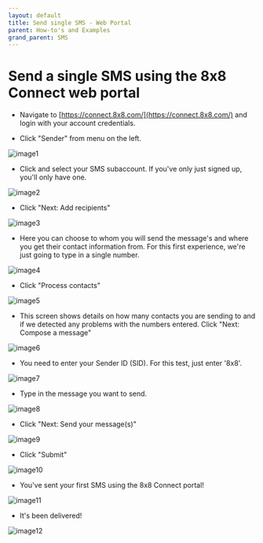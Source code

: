 ```yaml
---
layout: default
title: Send single SMS - Web Portal
parent: How-to's and Examples
grand_parent: SMS
---
```


# Send a single SMS using the 8x8 Connect web portal

* Navigate to [https://connect.8x8.com/](https://connect.8x8.com/) and login with your account credentials.

*  Click "Sender" from menu on the left.

![image1](https://mlwrogers.github.io/cpaas-wiki/image_assets/connect/1stsms/image1.png)

*  Click and select your SMS subaccount. If you've only just signed up, you'll only have one.

![image2](https://mlwrogers.github.io/cpaas-wiki/image_assets/connect/1stsms/image6.png)

*  Click "Next: Add recipients"

![image3](https://mlwrogers.github.io/cpaas-wiki/image_assets/connect/1stsms/image7.png)

*  Here you can choose to whom you will send the message's and where you get their contact information from. For this first experience, we're just going to type in a single number.

![image4](https://mlwrogers.github.io/cpaas-wiki/image_assets/connect/1stsms/image9.png)

*  Click "Process contacts"

![image5](https://mlwrogers.github.io/cpaas-wiki/image_assets/connect/1stsms/image8.png)

*  This screen shows details on how many contacts you are sending to and if we detected any problems with the numbers entered. Click "Next: Compose a message"

![image6](https://mlwrogers.github.io/cpaas-wiki/image_assets/connect/1stsms/image5.png)

*  You need to enter your Sender ID (SID). For this test, just enter '8x8'.

![image7](https://mlwrogers.github.io/cpaas-wiki/image_assets/connect/1stsms/image4.png)

*  Type in the message you want to send.

![image8](https://mlwrogers.github.io/cpaas-wiki/image_assets/connect/1stsms/image10.png)

*  Click "Next: Send your message(s)"

![image9](https://mlwrogers.github.io/cpaas-wiki/image_assets/connect/1stsms/image11.png)

*  Click "Submit"

![image10](https://mlwrogers.github.io/cpaas-wiki/image_assets/connect/1stsms/image3.png)

*  You've sent your first SMS using the 8x8 Connect portal!

![image11](https://mlwrogers.github.io/cpaas-wiki/image_assets/connect/1stsms/image2.png)

*  It's been delivered!

![image12](https://mlwrogers.github.io/cpaas-wiki/image_assets/connect/1stsms/smsArrived.jpg)
